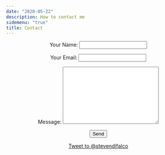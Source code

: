```yaml
---
date: "2020-05-22"
description: How to contact me
sidemenu: "true"
title: Contact
---
```

<center>
<form method="POST" data-netlify="true">
  <p>
    <label>Your Name: <input type="text" name="name" /></label>   
  </p>
  <p>
    <label>Your Email: <input type="email" name="email" /></label>
  </p>
  <p>
    <label>Message: <textarea name="message" rows="10" cols="30"></textarea></label>
  </p>
  <p>
    <button type="submit">Send</button>
  </p>
</form>

<a href="https://twitter.com/intent/tweet?screen_name=stevendifalco&ref_src=twsrc%5Etfw" class="twitter-mention-button" data-show-count="false">Tweet to @stevendifalco</a><script async src="https://platform.twitter.com/widgets.js" charset="utf-8"></script>
</center>

